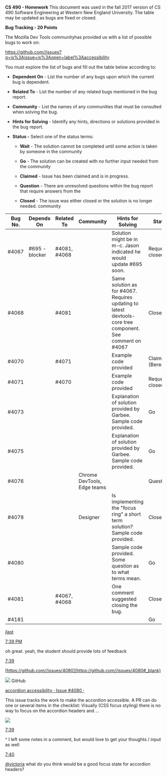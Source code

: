 **CS 490 - Homework**
This document was used in the fall 2017 version of CS 490 Software Engineering at Western New England University. The table may be updated as bugs are fixed or closed. 

**Bug Tracking - 20 Points**

The Mozilla Dev Tools communityhas provided us with a list of possible bugs to work on:

https://github.com//issues?q=is%3Aissue+is%3Aopen+label%3Aaccessibility

You must explore the list of bugs and fill out the table below according
to:

  - **Dependent On** - List the number of any bugs upon which the
    current bug is dependent.

  - **Related To** - List the number of any related bugs mentioned in
    the bug report.

  - **Community** - List the names of any communities that must be
    consulted when solving the bug.

  - **Hints for Solving** - Identify any hints, directions or solutions
    provided in the bug report.

  - **Status -** Select one of the status terms:
    
      - **Wait** - The solution cannot be completed until some action is
        taken by someone in the community
    
      - **Go** - The solution can be created with no further input
        needed from the community

      - **Claimed** - Issue has been claimed and is in progress.
    
      - **Question** - There are unresolved questions within the bug
        report that require answers from the
        
      - **Closed** - The issue was either closed or the solution is no longer needed.
community


|  Bug No.  | Depends On  |  Related To  | Community | Hints for Solving | Status |
| --------- | ----------- | ------------ | --------- | ----------------- | ------ |
| #4067     | #695 - blocker | #4081, #4068  |       | Solution might be in m-c. Jason indicated he would update #695 soon.  | Requested closed  |
| #4068     |             | #4081        |           | Same solution as for #4067. Requires updating to latest devtools-core tree component. See comment on #4067 | Closed       |
| #4070     |             | #4071        |           | Example code provided  | Claimed (Berea)  |
| #4071     |             | #4070        |           | Example code provided  | Requested closed  |
| #4073     |             |              |           | Explanation of solution provided by Garbee. Sample code provided.  | Go         |
| #4075     |             |              |           | Explanation of solution provided by Garbee. Sample code provided.  | Go   |
| #4076     |             |              | Chrome DevTools, Edge teams |  | Question  |
| #4078     |             |              | Designer  | Is implementing the "focus ring" a short term solution? Sample code provided.  | Closed  |
| #4080     |             |              |           | Sample code provided. Some question as to what terms mean.  | Go   |
| #4081     |             | #4067, #4068 |           | One comment suggested closing the bug.  | Closed    |
| #4181     |             |              |           |                   | Go     |

[jlast](https://devtools-html.slack.com/team/U3UH6CSLR#_blank)

[7:39
PM](https://devtools-html.slack.com/archives/C3VTFTCBY/p1505777957000083#_blank)

oh great. yeah, the student should provide lots of
feedback

[7:39](https://devtools-html.slack.com/archives/C3VTFTCBY/p1505777959000106#_blank)

[https://github.com//issues/4080](https://github.com//issues/4080#_blank)

![](media/image1.png) GitHub

[accordion accessibility · Issue \#4080 ·
](https://github.com//issues/4080#_blank)

This issue tracks the work to make the accordion accessible. A PR can do
one or several items in the checklist: Visually (CSS focus styling)
there is no way to focus on the accordion headers and
...

![](media/image2.png)

[7:39](https://devtools-html.slack.com/archives/C3VTFTCBY/p1505777988000176#_blank)

^ I left some notes in a comment, but would love to get your thoughts /
input as
well

[7:40](https://devtools-html.slack.com/archives/C3VTFTCBY/p1505778010000195#_blank)

[@victoria](https://devtools-html.slack.com/team/U5E02H0AH#_blank) what
do you think would be a good focus state for accordion headers?
